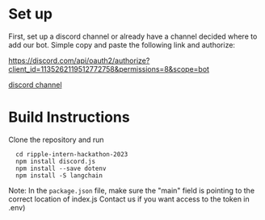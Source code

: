 # Set up
First, set up a discord channel or already have a channel decided where to add our bot. Simple copy and paste the following link and authorize:

https://discord.com/api/oauth2/authorize?client_id=1135262119512772758&permissions=8&scope=bot

[discord channel](https://discord.gg/36KRXgwWP)
# Build Instructions

Clone the repository and run

      cd ripple-intern-hackathon-2023
      npm install discord.js
      npm install --save dotenv
      npm install -S langchain

Note: In the `package.json` file, make sure the "main" field is pointing to the correct location of index.js
Contact us if you want access to the token in .env)